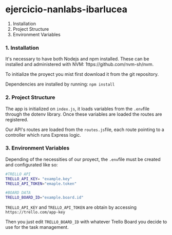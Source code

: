 # ejercicio-nanlabs-ibarlucea


1. Installation
2. Project Structure
3. Environment Variables

### 1. Installation

It's necessary to have both Nodejs and npm installed.
These can be installed and administered with NVM: 1ttps://github.com/nvm-sh/nvm.

To initialize the proyect you mist first download it from the git repository.

Dependencies are installed by running: `npm install`


### 2. Project Structure

The app is initialized on `index.js`, it loads variables from the `.env`file through the dotenv library.
Once these variables are loaded the routes are registered.

Our API's routes are loaded from the `routes.js`file, each route pointing to a controller which runs Express logic.

### 3. Environment Variables

Depending of the necessities of our proyect, the `.env`file must be created and configurated like so:

``` sh
#TRELLO API
TRELLO_API_KEY= "example.key"
TRELLO_API_TOKEN="emaple.token"

#BOARD DATA
TRELLO_BOARD_ID="example.board.id"
```

`TRELLO_API_KEY` and `TRELLO_API_TOKEN` are obtain by accessing `https://trello.com/app-key`

Then you just edit `TRELLO_BOARD_ID` with whatever Trello Board you decide to use for the task management.

